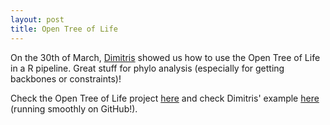```yaml
---
layout: post
title: Open Tree of Life
---
```


On the 30th of March, [Dimitris](https://github.com/dgkontopoulos) showed us how to use the Open Tree of Life in a R pipeline.
Great stuff for phylo analysis (especially for getting backbones or constraints)!

Check the Open Tree of Life project [here](https://tree.opentreeoflife.org/) and check Dimitris' example [here](https://github.com/SilwoodComputerSkillz/SilwoodComputerSkillz.github.io/blob/master/scripts/OTL-Dimitris.ipynb) (running smoothly on GitHub!).